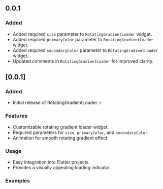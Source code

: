 ## 0.0.1

### Added

- Added required `size` parameter to `RotatingGradientLoader` widget.
- Added required `primaryColor` parameter to `RotatingGradientLoader` widget.
- Added required `secondaryColor` parameter to `RotatingGradientLoader` widget.
- Updated comments in `RotatingGradientLoader` for improved clarity.

## [0.0.1]

### Added

- Initial release of RotatingGradientLoader.
r
### Features

- Customizable rotating gradient loader widget.
- Required parameters for `size`, `primaryColor`, and `secondaryColor`.
- Animation for smooth rotating gradient effect.

### Usage

- Easy integration into Flutter projects.
- Provides a visually appealing loading indicator.

### Examples

```dart
